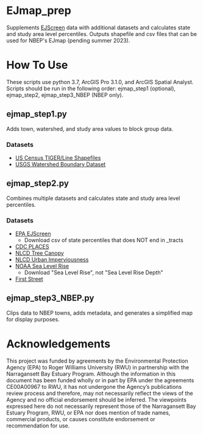 # EJmap_prep
Supplements [EJScreen](https://www.epa.gov/ejscreen) data with additional datasets and calculates state and study area 
level percentiles. Outputs shapefile and csv files that can be used for NBEP's EJmap (pending summer 2023).

# How To Use
These scripts use python 3.7, ArcGIS Pro 3.1.0, and ArcGIS Spatial Analyst. Scripts should be run in the following
order: ejmap_step1 (optional), ejmap_step2, ejmap_step3_NBEP (NBEP only).

## ejmap_step1.py
Adds town, watershed, and study area values to block group data. 

### Datasets
- [US Census TIGER/Line Shapefiles](https://www.census.gov/geographies/mapping-files/time-series/geo/tiger-line-file.html)
- [USGS Watershed Boundary Dataset](https://www.usgs.gov/national-hydrography/access-national-hydrography-products)

## ejmap_step2.py
Combines multiple datasets and calculates state and study area level percentiles.

### Datasets
- [EPA EJScreen](https://gaftp.epa.gov/EJSCREEN/) 
  - Download csv of state percentiles that does NOT end in _tracts
- [CDC PLACES](https://www.cdc.gov/places/index.html)
- [NLCD Tree Canopy](https://www.mrlc.gov/data)
- [NLCD Urban Imperviousness](https://www.mrlc.gov/data)
- [NOAA Sea Level Rise](https://coast.noaa.gov/slrdata/) 
  - Download "Sea Level Rise", not "Sea Level Rise Depth" 
- [First Street](https://firststreet.org/)

## ejmap_step3_NBEP.py
Clips data to NBEP towns, adds metadata, and generates a simplified map for display purposes. 

# Acknowledgements
This project was funded by agreements by the Environmental Protection Agency (EPA) to Roger Williams University (RWU) 
in partnership with the Narragansett Bay Estuary Program. Although the information in this document has been funded 
wholly or in part by EPA under the agreements CE00A00967 to RWU, it has not undergone the Agency’s publications review 
process and therefore, may not necessarily reflect the views of the Agency and no official endorsement should be 
inferred. The viewpoints expressed here do not necessarily represent those of the Narragansett Bay Estuary Program, 
RWU, or EPA nor does mention of trade names, commercial products, or causes constitute endorsement or recommendation 
for use.